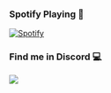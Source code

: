 ### Spotify Playing 🎵
[![Spotify](https://spotify-livestats-callme-milad.vercel.app/api/spotify)](https://open.spotify.com/user/314mrt6dxn5cqoxklh3thbwlr6by)

### Find me in Discord 💻
<img src="https://discord.c99.nl/widget/theme-2/932697667954417786.png" data-canonical-src="https://discord.c99.nl/widget/theme-2/932697667954417786.png" style="max-width: 100%;">
